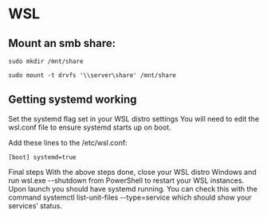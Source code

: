 
# WSL

## Mount an smb share:

`sudo mkdir /mnt/share`

`sudo mount -t drvfs '\\server\share' /mnt/share`

## Getting systemd working

Set the systemd flag set in your WSL distro settings
You will need to edit the wsl.conf file to ensure systemd starts up on boot.

Add these lines to the /etc/wsl.conf:

`[boot]
systemd=true`

Final steps
With the above steps done, close your WSL distro Windows and run wsl.exe --shutdown from PowerShell to restart your WSL instances. Upon launch you should have systemd running. You can check this with the command systemctl list-unit-files --type=service which should show your services’ status.
